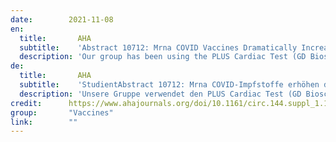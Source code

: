 ```yaml
---
date:        2021-11-08
en:
  title:       AHA
  subtitle:    'Abstract 10712: Mrna COVID Vaccines Dramatically Increase Endothelial Inflammatory Markers and ACS Risk as Measured by the PULS Cardiac Test: a Warning'
  description: 'Our group has been using the PLUS Cardiac Test (GD Biosciences, Inc, Irvine, CA) a clinically validated measurement of multiple protein biomarkers which generates a score predicting the 5 yr risk (percentage chance) of a new Acute Coronary Syndrome (ACS). The score is based on changes from the norm of multiple protein biomarkers including IL-16, a proinflammatory cytokine, soluble Fas, an inducer of apoptosis, and Hepatocyte Growth Factor (HGF)which serves as a marker for chemotaxis of T-cells into epithelium and cardiac tissue, among other markers. Elevation above the norm increases the PULS score, while decreases below the norm lowers the PULS score.The score has been measured every 3-6 months in our patient population for 8 years. Recently, with the advent of the mRNA COVID 19 vaccines (vac) by Moderna and Pfizer, dramatic changes in the PULS score became apparent in most patients.This report summarizes those results. A total of 566 pts, aged 28 to 97, M:F ratio 1:1 seen in a preventive cardiology practice had a new PULS test drawn from 2 to 10 weeks following the 2nd COVID shot and was compared to the previous PULS score drawn 3 to 5 months previously pre- shot. Baseline IL-16 increased from 35=/-20 above the norm to 82 =/- 75 above the norm post-vac; sFas increased from 22+/- 15 above the norm to 46=/-24 above the norm post-vac; HGF increased from 42+/-12 above the norm to 86+/-31 above the norm post-vac. These changes resulted in an increase of the PULS score from 11% 5 yr ACS risk to 25% 5 yr ACS risk. At the time of this report, these changes persist for at least 2.5 months post second dose of vac.We conclude that the mRNA vacs dramatically increase inflammation on the endothelium and T cell infiltration of cardiac muscle and may account for the observations of increased thrombosis, cardiomyopathy, and other vascular events following vaccination.'
de: 
  title:       AHA
  subtitle:    'StudientAbstract 10712: Mrna COVID-Impfstoffe erhöhen drastisch die Entzündungsmarker im Endothel und das ACS-Risiko, gemessen mit dem PULS-Herztest: eine Warnungitel'
  description: 'Unsere Gruppe verwendet den PLUS Cardiac Test (GD Biosciences, Inc, Irvine, CA), eine klinisch validierte Messung mehrerer Protein-Biomarker, die einen Score zur Vorhersage des 5-Jahres-Risikos (prozentuale Chance) eines neuen akuten Koronarsyndroms (ACS) erstellt. Der Score basiert auf der Abweichung mehrerer Protein-Biomarker von der Norm, darunter IL-16, ein proinflammatorisches Zytokin, lösliches Fas, ein Auslöser von Apoptose, und Hepatozyten-Wachstumsfaktor (HGF), der als Marker für die Chemotaxis von T-Zellen in Epithel und Herzgewebe dient, neben anderen Markern. Ein Anstieg über die Norm erhöht den PULS-Score, während ein Abfall unter die Norm den PULS-Score senkt. 8 Jahre lang wurde der Score alle 3-6 Monate in unserer Patientenpopulation gemessen. Kürzlich, mit der Einführung der mRNA-COVID 19-Impfstoffe (vac) von Moderna und Pfizer, wurden bei den meisten Patienten dramatische Veränderungen des PULS-Scores sichtbar. Dieser Bericht fasst diese Ergebnisse zusammen. Bei insgesamt 566 Patienten im Alter von 28 bis 97 Jahren, M:F-Verhältnis 1:1, die in einer präventiven kardiologischen Praxis behandelt wurden, wurde 2 bis 10 Wochen nach der zweiten COVID-Impfung ein neuer PULS-Test durchgeführt und mit dem vorherigen PULS-Wert verglichen, der 3 bis 5 Monate vor der Impfung ermittelt wurde. Der Ausgangswert für IL-16 stieg von 35=/-20 über der Norm auf 82 =/- 75 über der Norm nach der Impfung; sFas stieg von 22+/- 15 über der Norm auf 46=/-24 über der Norm nach der Impfung; HGF stieg von 42+/-12 über der Norm auf 86+/-31 über der Norm nach der Impfung. Diese Veränderungen führten zu einem Anstieg des PULS-Scores von 11% 5-Jahres-ACS-Risiko auf 25% 5-Jahres-ACS-Risiko. Wir kommen zu dem Schluss, dass die mRNA-Vakzine die Entzündung des Endothels und die T-Zell-Infiltration des Herzmuskels drastisch erhöht und für die beobachtete Zunahme von Thrombose, Kardiomyopathie und anderen vaskulären Ereignissen nach der Impfung verantwortlich sein könnte.'
credit:      https://www.ahajournals.org/doi/10.1161/circ.144.suppl_1.10712
group:       "Vaccines"
link:        ""
---
```

<object data="{{ page.link }}" style='height:calc(100vh - 400px); width: 100%' type='application/pdf'></object>
<br/>
